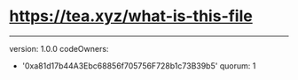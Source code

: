 # https://tea.xyz/what-is-this-file
---
version: 1.0.0
codeOwners:
  - '0xa81d17b44A3Ebc68856f705756F728b1c73B39b5'
quorum: 1

